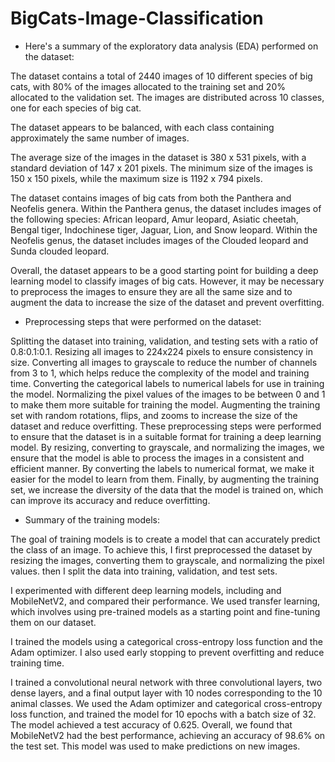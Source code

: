 # BigCats-Image-Classification
* Here's a summary of the exploratory data analysis (EDA) performed on the dataset:

The dataset contains a total of 2440 images of 10 different species of big cats, with 80% of the images allocated to the training set and 20% allocated to the validation set. The images are distributed across 10 classes, one for each species of big cat.

The dataset appears to be balanced, with each class containing approximately the same number of images.

The average size of the images in the dataset is 380 x 531 pixels, with a standard deviation of 147 x 201 pixels. The minimum size of the images is 150 x 150 pixels, while the maximum size is 1192 x 794 pixels.

The dataset contains images of big cats from both the Panthera and Neofelis genera. Within the Panthera genus, the dataset includes images of the following species: African leopard, Amur leopard, Asiatic cheetah, Bengal tiger, Indochinese tiger, Jaguar, Lion, and Snow leopard. Within the Neofelis genus, the dataset includes images of the Clouded leopard and Sunda clouded leopard.

Overall, the dataset appears to be a good starting point for building a deep learning model to classify images of big cats. However, it may be necessary to preprocess the images to ensure they are all the same size and to augment the data to increase the size of the dataset and prevent overfitting.

* Preprocessing steps that were performed on the dataset:

Splitting the dataset into training, validation, and testing sets with a ratio of 0.8:0.1:0.1.
Resizing all images to 224x224 pixels to ensure consistency in size.
Converting all images to grayscale to reduce the number of channels from 3 to 1, which helps reduce the complexity of the model and training time.
Converting the categorical labels to numerical labels for use in training the model.
Normalizing the pixel values of the images to be between 0 and 1 to make them more suitable for training the model.
Augmenting the training set with random rotations, flips, and zooms to increase the size of the dataset and reduce overfitting.
These preprocessing steps were performed to ensure that the dataset is in a suitable format for training a deep learning model. By resizing, converting to grayscale, and normalizing the images, we ensure that the model is able to process the images in a consistent and efficient manner. By converting the labels to numerical format, we make it easier for the model to learn from them. Finally, by augmenting the training set, we increase the diversity of the data that the model is trained on, which can improve its accuracy and reduce overfitting.

* Summary of the training models:

The goal of training models is to create a model that can accurately predict the class of an image. To achieve this, I first preprocessed the dataset by resizing the images, converting them to grayscale, and normalizing the pixel values. then I split the data into training, validation, and test sets.

I experimented with different deep learning models, including  and MobileNetV2, and compared their performance. We used transfer learning, which involves using pre-trained models as a starting point and fine-tuning them on our dataset.

I trained the models using a categorical cross-entropy loss function and the Adam optimizer. I also used early stopping to prevent overfitting and reduce training time.

I trained a convolutional neural network with three convolutional layers, two dense layers, and a final output layer with 10 nodes corresponding to the 10 animal classes. We used the Adam optimizer and categorical cross-entropy loss function, and trained the model for 10 epochs with a batch size of 32. The model achieved a test accuracy of 0.625.
Overall, we found that MobileNetV2 had the best performance, achieving an accuracy of 98.6% on the test set. This model was used to make predictions on new images.





